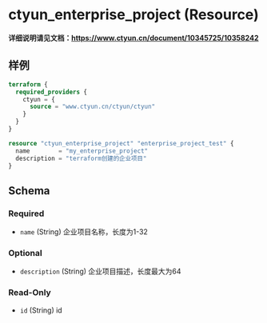 # ctyun_enterprise_project (Resource)
**详细说明请见文档：https://www.ctyun.cn/document/10345725/10358242**



## 样例

```terraform
terraform {
  required_providers {
    ctyun = {
      source = "www.ctyun.cn/ctyun/ctyun"
    }
  }
}

resource "ctyun_enterprise_project" "enterprise_project_test" {
  name        = "my_enterprise_project"
  description = "terraform创建的企业项目"
}
```

<!-- schema generated by tfplugindocs -->
## Schema

### Required

- `name` (String) 企业项目名称，长度为1-32

### Optional

- `description` (String) 企业项目描述，长度最大为64

### Read-Only

- `id` (String) id